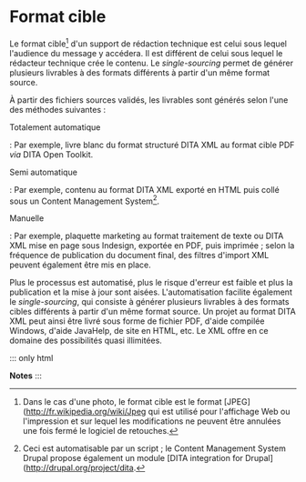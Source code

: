 # Format cible

Le format cible[^1] d\'un support de rédaction technique est celui sous
lequel l\'audience du message y accédera. Il est différent de celui sous
lequel le rédacteur technique crée le contenu. Le *single-sourcing*
permet de générer plusieurs livrables à des formats différents à partir
d\'un même format source.

À partir des fichiers sources validés, les livrables sont générés selon
l\'une des méthodes suivantes :

Totalement automatique

:   Par exemple, livre blanc du format structuré DITA XML au format
    cible PDF *via* DITA Open Toolkit.

Semi automatique

:   Par exemple, contenu au format DITA XML exporté en HTML puis collé
    sous un Content Management System[^2].

Manuelle

:   Par exemple, plaquette marketing au format traitement de texte ou
    DITA XML mise en page sous Indesign, exportée en PDF, puis
    imprimée ; selon la fréquence de publication du document final, des
    filtres d\'import XML peuvent également être mis en place.

Plus le processus est automatisé, plus le risque d\'erreur est faible et
plus la publication et la mise à jour sont aisées. L\'automatisation
facilite également le *single-sourcing*, qui consiste à générer
plusieurs livrables à des formats cibles différents à partir d\'un même
format source. Un projet au format DITA XML peut ainsi être livré sous
forme de fichier PDF, d\'aide compilée Windows, d\'aide JavaHelp, de
site en HTML, etc. Le XML offre en ce domaine des possibilités quasi
illimitées.

::: only
html

**Notes**
:::

[^1]: Dans le cas d\'une photo, le format cible est le format
    \[JPEG\](<http://fr.wikipedia.org/wiki/Jpeg> qui est utilisé pour
    l\'affichage Web ou l\'impression et sur lequel les modifications ne
    peuvent être annulées une fois fermé le logiciel de retouches.

[^2]: Ceci est automatisable par un script ; le Content Management
    System Drupal propose également un module \[DITA integration for
    Drupal\](<http://drupal.org/project/dita>.
